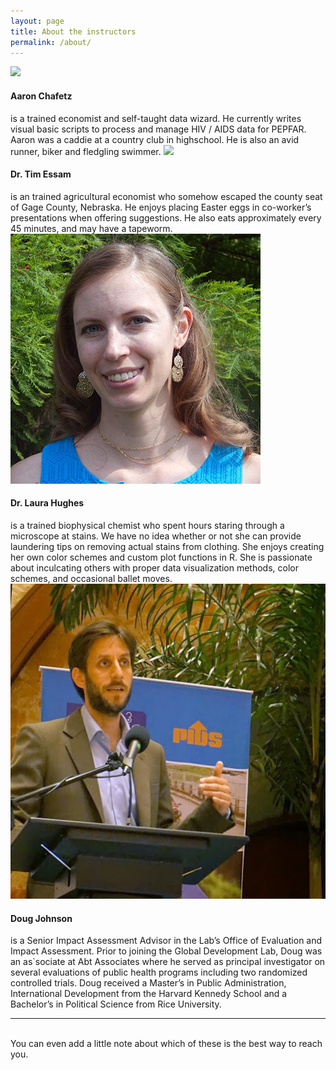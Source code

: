 ```yaml
---
layout: page
title: About the instructors
permalink: /about/
---
```


<img class="col one right" src="/img/prof_pic.jpg">

<br/>
<h4> Aaron Chafetz</h4> is a trained economist and self-taught data wizard. He currently writes visual basic scripts to process and manage HIV / AIDS data for PEPFAR. Aaron was a caddie at a country club in highschool. He is also an avid runner, biker and fledgling swimmer. 

<img class="col one right" src="/img/prof_pic.jpg">
<h4>Dr. Tim Essam</h4> is an trained agricultural economist who somehow escaped the county seat of Gage County, Nebraska. He enjoys placing Easter eggs in co-worker’s presentations when offering suggestions. He also eats approximately every 45 minutes, and may have a tapeworm.

<img class="col one right" src="/img/laura.png">
<h4>Dr. Laura Hughes</h4> is a trained biophysical chemist who spent hours staring through a microscope at stains. We have no idea whether or not she can provide laundering tips on removing actual stains from clothing. She enjoys creating her own color schemes and custom plot functions in R. She is passionate about inculcating others with proper data visualization methods, color schemes, and occasional ballet moves.

<img class="col one right" src="/img/doug.png">
<h4>Doug Johnson</h4> is a Senior Impact Assessment Advisor in the Lab’s Office of Evaluation and Impact Assessment.  Prior to joining the Global Development Lab, Doug was an as`sociate at Abt Associates where he served as principal investigator on several evaluations of public health programs including two randomized controlled trials.  Doug received a Master’s in Public Administration, International Development from the Harvard Kennedy School and a Bachelor’s in Political Science from Rice University.

<br/>
<hr/>
<br/>
<span class="contacticon center">
	<a href="mailto:geocenter@usaid.gov"><i class="fa fa-envelope-square"></i></a>
	<a href="https://github.com/GeoCenter/StataTraining/" target="_blank"><i class="fa fa-github-square"></i></a>
</span>

<div class="col three caption">
	You can even add a little note about which of these is the best way to reach you.
</div>

